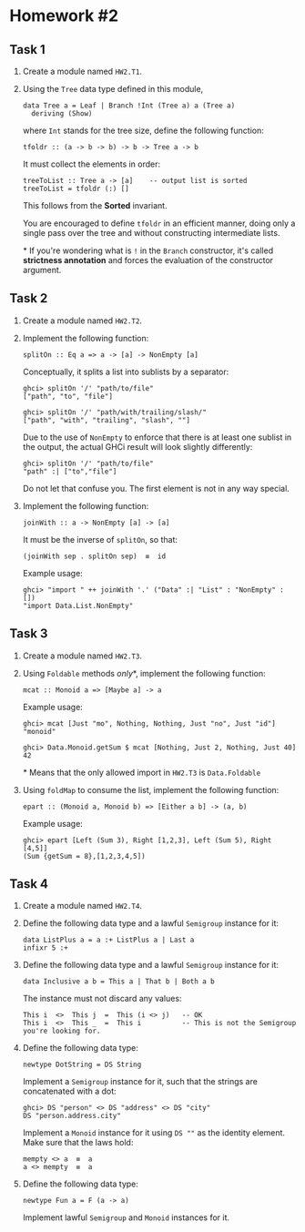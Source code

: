 Homework #2
===========


Task 1
------

1. Create a module named `HW2.T1`.

2. Using the `Tree` data type defined in this module,

   ```
   data Tree a = Leaf | Branch !Int (Tree a) a (Tree a)
     deriving (Show)
   ```

   where `Int` stands for the tree size, define the following function:

   ```
   tfoldr :: (a -> b -> b) -> b -> Tree a -> b
   ```

   It must collect the elements in order:

   ```
   treeToList :: Tree a -> [a]    -- output list is sorted
   treeToList = tfoldr (:) []
   ```

   This follows from the **Sorted** invariant.

   You are encouraged to define `tfoldr` in an efficient manner, doing only a
   single pass over the tree and without constructing intermediate lists.

   \* If you're wondering what is `!` in the `Branch` constructor, it's called
   **strictness annotation** and forces the evaluation of the constructor argument.

Task 2
------

1. Create a module named `HW2.T2`.

2. Implement the following function:

   ```
   splitOn :: Eq a => a -> [a] -> NonEmpty [a]
   ```

   Conceptually, it splits a list into sublists by a separator:

   ```
   ghci> splitOn '/' "path/to/file"
   ["path", "to", "file"]

   ghci> splitOn '/' "path/with/trailing/slash/"
   ["path", "with", "trailing", "slash", ""]
   ```

   Due to the use of `NonEmpty` to enforce that there is at least one sublist in the output,
   the actual GHCi result will look slightly differently:

   ```
   ghci> splitOn '/' "path/to/file"
   "path" :| ["to","file"]
   ```

   Do not let that confuse you. The first element is not in any way special.

3. Implement the following function:

   ```
   joinWith :: a -> NonEmpty [a] -> [a]
   ```

   It must be the inverse of `splitOn`, so that:

   ```
   (joinWith sep . splitOn sep)  ≡  id
   ```

   Example usage:

   ```
   ghci> "import " ++ joinWith '.' ("Data" :| "List" : "NonEmpty" : [])
   "import Data.List.NonEmpty"
   ```

Task 3
------

1. Create a module named `HW2.T3`.

2. Using `Foldable` methods *only*\*, implement the following function:

   ```
   mcat :: Monoid a => [Maybe a] -> a
   ```

   Example usage:

   ```
   ghci> mcat [Just "mo", Nothing, Nothing, Just "no", Just "id"]
   "monoid"

   ghci> Data.Monoid.getSum $ mcat [Nothing, Just 2, Nothing, Just 40]
   42
   ```
   \* Means that the only allowed import in `HW2.T3` is `Data.Foldable`

3. Using `foldMap` to consume the list, implement the following function:

   ```
   epart :: (Monoid a, Monoid b) => [Either a b] -> (a, b)
   ```

   Example usage:

   ```
   ghci> epart [Left (Sum 3), Right [1,2,3], Left (Sum 5), Right [4,5]]
   (Sum {getSum = 8},[1,2,3,4,5])
   ```

Task 4
------

1. Create a module named `HW2.T4`.

2. Define the following data type and a lawful `Semigroup` instance for it:

   ```
   data ListPlus a = a :+ ListPlus a | Last a
   infixr 5 :+
   ```

3. Define the following data type and a lawful `Semigroup` instance for it:

   ```
   data Inclusive a b = This a | That b | Both a b
   ```

   The instance must not discard any values:

   ```
   This i  <>  This j  =  This (i <> j)   -- OK
   This i  <>  This _  =  This i          -- This is not the Semigroup you're looking for.
   ```

4. Define the following data type:

   ```
   newtype DotString = DS String
   ```

   Implement a `Semigroup` instance for it, such that the strings are
   concatenated with a dot:

   ```
   ghci> DS "person" <> DS "address" <> DS "city"
   DS "person.address.city"
   ```

   Implement a `Monoid` instance for it using `DS ""` as the identity element.
   Make sure that the laws hold:

   ```
   mempty <> a  ≡  a
   a <> mempty  ≡  a
   ```

5. Define the following data type:

   ```
   newtype Fun a = F (a -> a)
   ```

   Implement lawful `Semigroup` and `Monoid` instances for it.